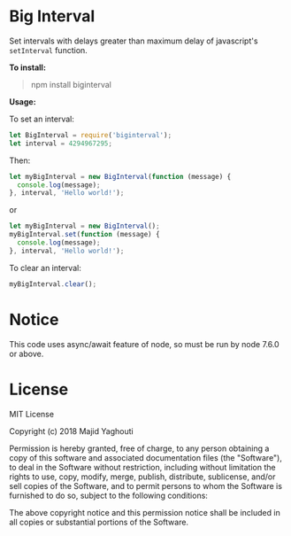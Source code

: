# Big Interval
Set intervals with delays greater than maximum delay of javascript's `setInterval` function.

**To install:**
> npm install biginterval

**Usage:**

To set an interval:
```javascript
let BigInterval = require('biginterval');
let interval = 4294967295;
```
Then:
```javascript
let myBigInterval = new BigInterval(function (message) {
  console.log(message);
}, interval, 'Hello world!');
```
or
```javascript
let myBigInterval = new BigInterval();
myBigInterval.set(function (message) {
  console.log(message);
}, interval, 'Hello world!');
```
To clear an interval:
```javascript
myBigInterval.clear();
```
# Notice
This code uses async/await feature of node, so must be run by node 7.6.0 or above.

# License
MIT License

Copyright (c) 2018 Majid Yaghouti

Permission is hereby granted, free of charge, to any person obtaining a copy
of this software and associated documentation files (the "Software"), to deal
in the Software without restriction, including without limitation the rights
to use, copy, modify, merge, publish, distribute, sublicense, and/or sell
copies of the Software, and to permit persons to whom the Software is
furnished to do so, subject to the following conditions:

The above copyright notice and this permission notice shall be included in all
copies or substantial portions of the Software.